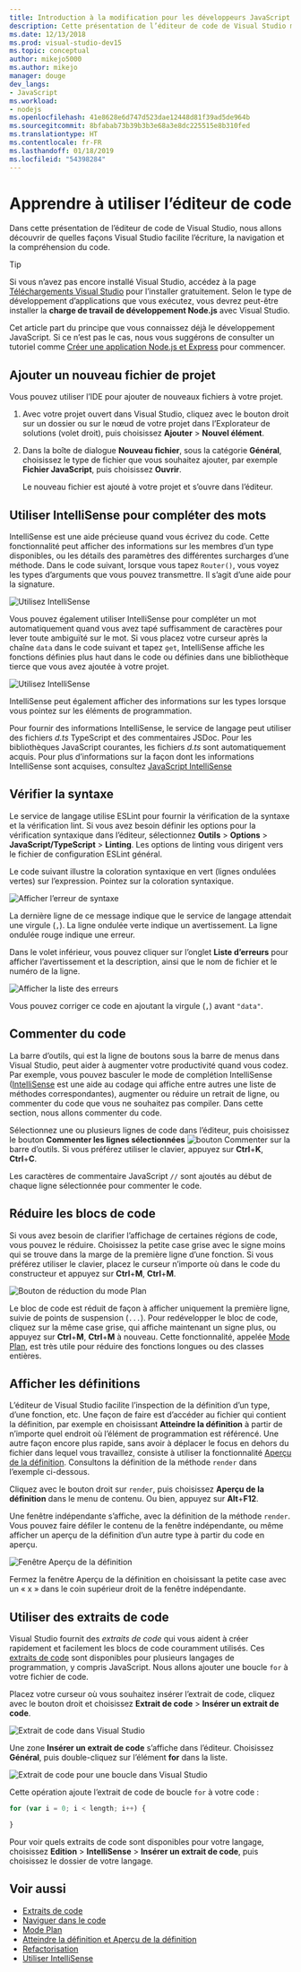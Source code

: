 ```yaml
---
title: Introduction à la modification pour les développeurs JavaScript
description: Cette présentation de l’éditeur de code de Visual Studio montre de quelles façons Visual Studio facilite l’écriture, la navigation et la compréhension du code JavaScript.
ms.date: 12/13/2018
ms.prod: visual-studio-dev15
ms.topic: conceptual
author: mikejo5000
ms.author: mikejo
manager: douge
dev_langs:
- JavaScript
ms.workload:
- nodejs
ms.openlocfilehash: 41e8628e6d747d523dae12448d81f39ad5de964b
ms.sourcegitcommit: 8bfabab73b39b3b3e68a3e8dc225515e8b310fed
ms.translationtype: HT
ms.contentlocale: fr-FR
ms.lasthandoff: 01/18/2019
ms.locfileid: "54398284"
---
```

# <a name="learn-to-use-the-code-editor"></a>Apprendre à utiliser l’éditeur de code

Dans cette présentation de l’éditeur de code de Visual Studio, nous allons découvrir de quelles façons Visual Studio facilite l’écriture, la navigation et la compréhension du code.

> [!TIP]
> Si vous n’avez pas encore installé Visual Studio, accédez à la page [Téléchargements Visual Studio](https://visualstudio.microsoft.com/downloads/?utm_medium=microsoft&utm_source=docs.microsoft.com&utm_campaign=button+cta&utm_content=download+vs2017) pour l’installer gratuitement. Selon le type de développement d’applications que vous exécutez, vous devrez peut-être installer la **charge de travail de développement Node.js** avec Visual Studio.

Cet article part du principe que vous connaissez déjà le développement JavaScript. Si ce n’est pas le cas, nous vous suggérons de consulter un tutoriel comme [Créer une application Node.js et Express](../javascript/tutorial-nodejs.md) pour commencer.

## <a name="add-a-new-project-file"></a>Ajouter un nouveau fichier de projet

Vous pouvez utiliser l’IDE pour ajouter de nouveaux fichiers à votre projet.

1. Avec votre projet ouvert dans Visual Studio, cliquez avec le bouton droit sur un dossier ou sur le nœud de votre projet dans l’Explorateur de solutions (volet droit), puis choisissez **Ajouter** > **Nouvel élément**.

1. Dans la boîte de dialogue **Nouveau fichier**, sous la catégorie **Général**, choisissez le type de fichier que vous souhaitez ajouter, par exemple **Fichier JavaScript**, puis choisissez **Ouvrir**.

    Le nouveau fichier est ajouté à votre projet et s’ouvre dans l’éditeur.

## <a name="use-intellisense-to-complete-words"></a>Utiliser IntelliSense pour compléter des mots

IntelliSense est une aide précieuse quand vous écrivez du code. Cette fonctionnalité peut afficher des informations sur les membres d’un type disponibles, ou les détails des paramètres des différentes surcharges d’une méthode. Dans le code suivant, lorsque vous tapez `Router()`, vous voyez les types d’arguments que vous pouvez transmettre. Il s’agit d’une aide pour la signature.

![Utilisez IntelliSense](../javascript/media/write-code-signature-checking.png)

Vous pouvez également utiliser IntelliSense pour compléter un mot automatiquement quand vous avez tapé suffisamment de caractères pour lever toute ambiguïté sur le mot. Si vous placez votre curseur après la chaîne `data` dans le code suivant et tapez `get`, IntelliSense affiche les fonctions définies plus haut dans le code ou définies dans une bibliothèque tierce que vous avez ajoutée à votre projet.

![Utilisez IntelliSense](../javascript/media/write-code-intellisense.png)

IntelliSense peut également afficher des informations sur les types lorsque vous pointez sur les éléments de programmation.

Pour fournir des informations IntelliSense, le service de langage peut utiliser des fichiers *d.ts* TypeScript et des commentaires JSDoc. Pour les bibliothèques JavaScript courantes, les fichiers *d.ts* sont automatiquement acquis. Pour plus d’informations sur la façon dont les informations IntelliSense sont acquises, consultez [JavaScript IntelliSense](../ide/javascript-intellisense.md?toc=/visualstudio/javascript/toc.json)

## <a name="check-syntax"></a>Vérifier la syntaxe

Le service de langage utilise ESLint pour fournir la vérification de la syntaxe et la vérification lint. Si vous avez besoin définir les options pour la vérification syntaxique dans l’éditeur, sélectionnez **Outils** > **Options** > **JavaScript/TypeScript** > **Linting**. Les options de linting vous dirigent vers le fichier de configuration ESLint général.

Le code suivant illustre la coloration syntaxique en vert (lignes ondulées vertes) sur l’expression. Pointez sur la coloration syntaxique.

![Afficher l’erreur de syntaxe](../javascript/media/write-code-syntax-checking.png)

La dernière ligne de ce message indique que le service de langage attendait une virgule (`,`). La ligne ondulée verte indique un avertissement. La ligne ondulée rouge indique une erreur.

Dans le volet inférieur, vous pouvez cliquer sur l’onglet **Liste d’erreurs** pour afficher l’avertissement et la description, ainsi que le nom de fichier et le numéro de la ligne.

![Afficher la liste des erreurs](../javascript/media/write-code-error-list.png)

Vous pouvez corriger ce code en ajoutant la virgule (`,`) avant `"data"`.

## <a name="comment-out-code"></a>Commenter du code

La barre d’outils, qui est la ligne de boutons sous la barre de menus dans Visual Studio, peut aider à augmenter votre productivité quand vous codez. Par exemple, vous pouvez basculer le mode de complétion IntelliSense ([IntelliSense](../ide/using-intellisense.md) est une aide au codage qui affiche entre autres une liste de méthodes correspondantes), augmenter ou réduire un retrait de ligne, ou commenter du code que vous ne souhaitez pas compiler. Dans cette section, nous allons commenter du code.

Sélectionnez une ou plusieurs lignes de code dans l’éditeur, puis choisissez le bouton **Commenter les lignes sélectionnées** ![bouton Commenter](../javascript/media/write-code-comment-out.png) sur la barre d’outils. Si vous préférez utiliser le clavier, appuyez sur **Ctrl**+**K**, **Ctrl**+**C**.

Les caractères de commentaire JavaScript `//` sont ajoutés au début de chaque ligne sélectionnée pour commenter le code.

## <a name="collapse-code-blocks"></a>Réduire les blocs de code

Si vous avez besoin de clarifier l’affichage de certaines régions de code, vous pouvez le réduire. Choisissez la petite case grise avec le signe moins qui se trouve dans la marge de la première ligne d’une fonction. Si vous préférez utiliser le clavier, placez le curseur n’importe où dans le code du constructeur et appuyez sur **Ctrl**+**M**, **Ctrl**+**M**.

![Bouton de réduction du mode Plan](../javascript/media/write-code-collapse-code.png)

Le bloc de code est réduit de façon à afficher uniquement la première ligne, suivie de points de suspension (`...`). Pour redévelopper le bloc de code, cliquez sur la même case grise, qui affiche maintenant un signe plus, ou appuyez sur **Ctrl**+**M**, **Ctrl**+**M**  à nouveau. Cette fonctionnalité, appelée [Mode Plan](../ide/outlining.md), est très utile pour réduire des fonctions longues ou des classes entières.

## <a name="view-definitions"></a>Afficher les définitions

L’éditeur de Visual Studio facilite l’inspection de la définition d’un type, d’une fonction, etc. Une façon de faire est d’accéder au fichier qui contient la définition, par exemple en choisissant **Atteindre la définition** à partir de n’importe quel endroit où l’élément de programmation est référencé. Une autre façon encore plus rapide, sans avoir à déplacer le focus en dehors du fichier dans lequel vous travaillez, consiste à utiliser la fonctionnalité [Aperçu de la définition](../ide/go-to-and-peek-definition.md#peek-definition). Consultons la définition de la méthode `render` dans l’exemple ci-dessous.

Cliquez avec le bouton droit sur `render`, puis choisissez **Aperçu de la définition** dans le menu de contenu. Ou bien, appuyez sur **Alt**+**F12**.

   Une fenêtre indépendante s’affiche, avec la définition de la méthode `render`. Vous pouvez faire défiler le contenu de la fenêtre indépendante, ou même afficher un aperçu de la définition d’un autre type à partir du code en aperçu.

   ![Fenêtre Aperçu de la définition](../javascript/media/write-code-peek-definition.png)

Fermez la fenêtre Aperçu de la définition en choisissant la petite case avec un « x » dans le coin supérieur droit de la fenêtre indépendante.

## <a name="use-code-snippets"></a>Utiliser des extraits de code

Visual Studio fournit des *extraits de code* qui vous aident à créer rapidement et facilement les blocs de code couramment utilisés. Ces [extraits de code](../ide/code-snippets.md) sont disponibles pour plusieurs langages de programmation, y compris JavaScript. Nous allons ajouter une boucle `for` à votre fichier de code.

Placez votre curseur où vous souhaitez insérer l’extrait de code, cliquez avec le bouton droit et choisissez **Extrait de code** > **Insérer un extrait de code**.

![Extrait de code dans Visual Studio](../javascript/media/write-code-insert-snippet.png)

Une zone **Insérer un extrait de code** s’affiche dans l’éditeur. Choisissez **Général**, puis double-cliquez sur l’élément **for** dans la liste.

![Extrait de code pour une boucle dans Visual Studio](../javascript/media/write-code-insert-snippet-for-loop.png)

Cette opération ajoute l’extrait de code de boucle `for` à votre code :

```javascript
for (var i = 0; i < length; i++) {

}
```

Pour voir quels extraits de code sont disponibles pour votre langage, choisissez **Edition** > **IntelliSense** > **Insérer un extrait de code**, puis choisissez le dossier de votre langage.

## <a name="see-also"></a>Voir aussi

- [Extraits de code](../ide/code-snippets.md)
- [Naviguer dans le code](../ide/navigating-code.md)
- [Mode Plan](../ide/outlining.md)
- [Atteindre la définition et Aperçu de la définition](../ide/go-to-and-peek-definition.md)
- [Refactorisation](../ide/refactoring-in-visual-studio.md)
- [Utiliser IntelliSense](../ide/using-intellisense.md)
